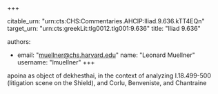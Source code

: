 +++


citable_urn: "urn:cts:CHS:Commentaries.AHCIP:Iliad.9.636.kTT4EQn"
target_urn: "urn:cts:greekLit:tlg0012.tlg001:9.636"
title: "Iliad 9.636"

authors:
- email: "muellner@chs.harvard.edu"
  name: "Leonard Muellner"
  username: "lmuellner"
+++

<p>apoina as object of dekhesthai, in the context of analyzing I.18.499-500 (litigation scene on the Shield), and Corlu, Benveniste, and Chantraine</p>